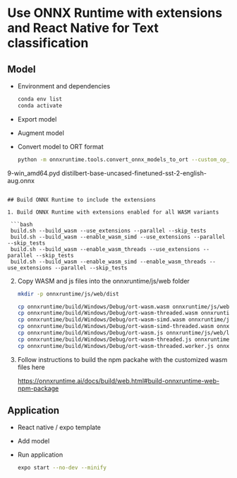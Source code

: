 # Use ONNX Runtime with extensions and React Native for Text classification

## Model

* Environment and dependencies

  ```bash
  conda env list
  conda activate 

* Export model

* Augment model

* Convert model to ORT format

  ```bash
  python -m onnxruntime.tools.convert_onnx_models_to_ort --custom_op_library /C/Users/nakersha/Miniconda3/envs/orte/lib/site-packages/onnxruntime_extensions/_ortcustomops.cp3
9-win_amd64.pyd distilbert-base-uncased-finetuned-sst-2-english-aug.onnx
  ```

## Build ONNX Runtime to include the extensions

1. Build ONNX Runtime with extensions enabled for all WASM variants

   ```bash
   build.sh --build_wasm --use_extensions --parallel --skip_tests
   build.sh --build_wasm --enable_wasm_simd --use_extensions --parallel --skip_tests
   build.sh --build_wasm --enable_wasm_threads --use_extensions --parallel --skip_tests
   build.sh --build_wasm --enable_wasm_simd --enable_wasm_threads --use_extensions --parallel --skip_tests
   ```

2. Copy WASM and js files into the onnxruntime/js/web folder

   ```bash
   mkdir -p onnxruntime/js/web/dist

   cp onnxruntime/build/Windows/Debug/ort-wasm.wasm onnxruntime/js/web/dist
   cp onnxruntime/build/Windows/Debug/ort-wasm-threaded.wasm onnxruntime/js/web/dist
   cp onnxruntime/build/Windows/Debug/ort-wasm-simd.wasm onnxruntime/js/web/dist
   cp onnxruntime/build/Windows/Debug/ort-wasm-simd-threaded.wasm onnxruntime/js/web/dist
   cp onnxruntime/build/Windows/Debug/ort-wasm.js onnxruntime/js/web/lib/wasm/binding
   cp onnxruntime/build/Windows/Debug/ort-wasm-threaded.js onnxruntime/js/web/lib/wasm/binding
   cp onnxruntime/build/Windows/Debug/ort-wasm-threaded.worker.js onnxruntime/js/web/lib/wasm/binding
   ```

3. Follow instructions to build the npm packahe with the customized wasm files here

   https://onnxruntime.ai/docs/build/web.html#build-onnxruntime-web-npm-package
   

## Application

* React native / expo template

* Add model

* Run application

  ```bash
  expo start --no-dev --minify
  ```
